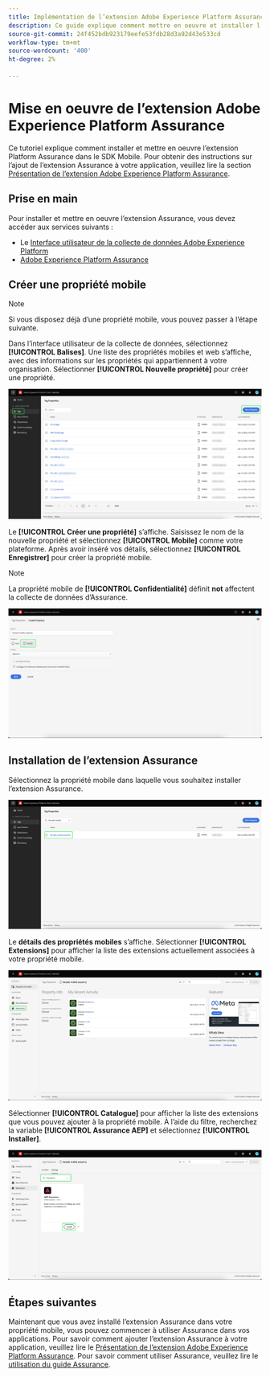 ```yaml
---
title: Implémentation de l’extension Adobe Experience Platform Assurance
description: Ce guide explique comment mettre en oeuvre et installer l’extension Adobe Experience Platform Assurance.
source-git-commit: 24f452bdb923179eefe53fdb28d3a92d43e533cd
workflow-type: tm+mt
source-wordcount: '400'
ht-degree: 2%

---
```



# Mise en oeuvre de l’extension Adobe Experience Platform Assurance

Ce tutoriel explique comment installer et mettre en oeuvre l’extension Platform Assurance dans le SDK Mobile. Pour obtenir des instructions sur l’ajout de l’extension Assurance à votre application, veuillez lire la section [Présentation de l’extension Adobe Experience Platform Assurance](https://developer.adobe.com/client-sdks/documentation/platform-assurance-sdk/#add-the-aep-assurance-extension-to-your-app).

## Prise en main

Pour installer et mettre en oeuvre l’extension Assurance, vous devez accéder aux services suivants :

- Le [Interface utilisateur de la collecte de données Adobe Experience Platform](https://experience.adobe.com/#/data-collection/)
- [Adobe Experience Platform Assurance](https://experience.adobe.com/assurance)

## Créer une propriété mobile

>[!NOTE]
>
>Si vous disposez déjà d’une propriété mobile, vous pouvez passer à l’étape suivante.

Dans l’interface utilisateur de la collecte de données, sélectionnez **[!UICONTROL Balises]**. Une liste des propriétés mobiles et web s’affiche, avec des informations sur les propriétés qui appartiennent à votre organisation. Sélectionner **[!UICONTROL Nouvelle propriété]** pour créer une propriété.

![Le bouton Nouvelle propriété est mis en surbrillance et indique ce que vous choisissez pour créer une propriété.](./images/implement-assurance/create-new-property.png)

Le **[!UICONTROL Créer une propriété]** s’affiche. Saisissez le nom de la nouvelle propriété et sélectionnez **[!UICONTROL Mobile]** comme votre plateforme. Après avoir inséré vos détails, sélectionnez **[!UICONTROL Enregistrer]** pour créer la propriété mobile.

>[!NOTE]
>
>La propriété mobile de **[!UICONTROL Confidentialité]** définit **not** affectent la collecte de données d’Assurance.

![La page Créer une propriété s’affiche. Vous pouvez insérer des informations sur votre propriété mobile ici.](./images/implement-assurance/create-property.png)

## Installation de l’extension Assurance

Sélectionnez la propriété mobile dans laquelle vous souhaitez installer l’extension Assurance.

![La page Propriétés de la balise s’affiche et la propriété mobile sélectionnée est mise en surbrillance.](./images/implement-assurance/select-mobile-property.png)

Le **détails des propriétés mobiles** s’affiche. Sélectionner **[!UICONTROL Extensions]** pour afficher la liste des extensions actuellement associées à votre propriété mobile.

![La page de détails des propriétés mobiles s’affiche. Des informations sur les activités récentes s’affichent. L’onglet Extensions est mis en surbrillance.](./images/implement-assurance/tag-properties.png)

Sélectionner **[!UICONTROL Catalogue]** pour afficher la liste des extensions que vous pouvez ajouter à la propriété mobile. À l’aide du filtre, recherchez la variable **[!UICONTROL Assurance AEP]** et sélectionnez **[!UICONTROL Installer]**.

![Le catalogue des extensions s’affiche. L’extension Assurance est filtrée pour et affichée, le bouton d’installation étant surligné.](./images/implement-assurance/assurance-extension.png)

## Étapes suivantes

Maintenant que vous avez installé l’extension Assurance dans votre propriété mobile, vous pouvez commencer à utiliser Assurance dans vos applications. Pour savoir comment ajouter l’extension Assurance à votre application, veuillez lire le [Présentation de l’extension Adobe Experience Platform Assurance](https://developer.adobe.com/client-sdks/documentation/platform-assurance-sdk/#add-the-aep-assurance-extension-to-your-app). Pour savoir comment utiliser Assurance, veuillez lire le [utilisation du guide Assurance](./using-assurance.md).
